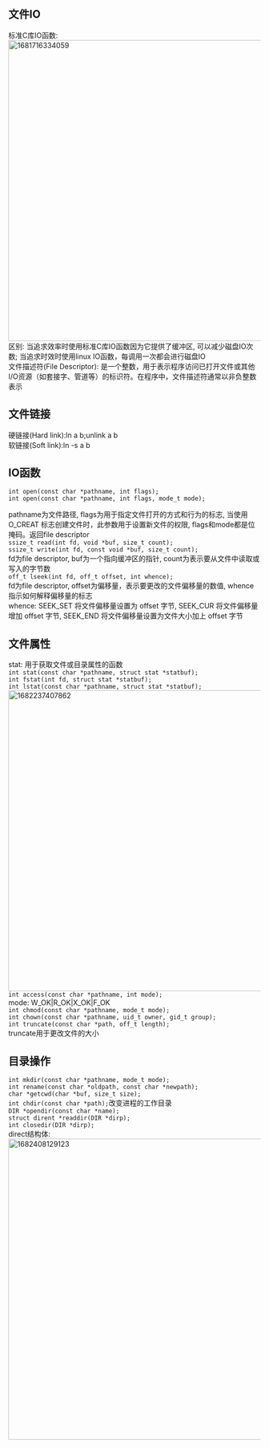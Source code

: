## 文件IO
   标准C库IO函数: <br/>
   <img width="600" alt="1681716334059" src="https://user-images.githubusercontent.com/86211987/232414336-29666282-f9c3-49ff-af13-335d3b92d3dd.png"><br/>
   区别: 当追求效率时使用标准C库IO函数因为它提供了缓冲区, 可以减少磁盘IO次数; 当追求时效时使用linux IO函数，每调用一次都会进行磁盘IO<br/>
   文件描述符(File Descriptor): 是一个整数，用于表示程序访问已打开文件或其他I/O资源（如套接字、管道等）的标识符。在程序中，文件描述符通常以非负整数表示<br/>
## 文件链接
   硬链接(Hard link):ln a b;unlink a b<br/>
   软链接(Soft link):ln -s a b <br/>
## IO函数
    int open(const char *pathname, int flags);
    int open(const char *pathname, int flags, mode_t mode);
   pathname为文件路径, flags为用于指定文件打开的方式和行为的标志, <mode> 当使用 O_CREAT 标志创建文件时，此参数用于设置新文件的权限, flags和mode都是位掩码。返回file descriptor<br/>
    ```ssize_t read(int fd, void *buf, size_t count);```<br/>
   ```ssize_t write(int fd, const void *buf, size_t count);``` <br/>
   fd为file descriptor, buf为一个指向缓冲区的指针, count为表示要从文件中读取或写入的字节数 <br/>
    `off_t lseek(int fd, off_t offset, int whence);`<br/>
   fd为file descriptor, offset为偏移量，表示要更改的文件偏移量的数值, whence指示如何解释偏移量的标志<br/>
   whence: SEEK_SET 将文件偏移量设置为 offset 字节, SEEK_CUR 将文件偏移量增加 offset 字节, SEEK_END 将文件偏移量设置为文件大小加上 offset 字节<br/>
## 文件属性
   stat: 用于获取文件或目录属性的函数<br/>
   `int stat(const char *pathname, struct stat *statbuf);`<br/>
   `int fstat(int fd, struct stat *statbuf);`<br/>
   `int lstat(const char *pathname, struct stat *statbuf);`<br/>
   <img width="600" alt="1682237407862" src="https://user-images.githubusercontent.com/86211987/233827995-a543d7cf-6787-41ab-a75e-0aedc5b5513d.png"><br/>
   `int access(const char *pathname, int mode);`<br/>
   mode: W_OK|R_OK|X_OK|F_OK<br/>
   `int chmod(const char *pathname, mode_t mode);`<br/>
   `int chown(const char *pathname, uid_t owner, gid_t group);`<br/>
   `int truncate(const char *path, off_t length);`<br/>
    truncate用于更改文件的大小<br/>
## 目录操作
   `int mkdir(const char *pathname, mode_t mode);`<br/>
   `int rename(const char *oldpath, const char *newpath);`<br/>
   `char *getcwd(char *buf, size_t size);`<br/>
   `int chdir(const char *path);`改变进程的工作目录<br/>
   `DIR *opendir(const char *name);`<br/>
   `struct dirent *readdir(DIR *dirp);`<br/>
   `int closedir(DIR *dirp);`<br/>
   direct结构体: <br/>
   <img width="600" alt="1682408129123" src="https://user-images.githubusercontent.com/86211987/234206847-fb76cca8-13d9-40c5-bf97-b263749254ec.png"><br/>


   
    
